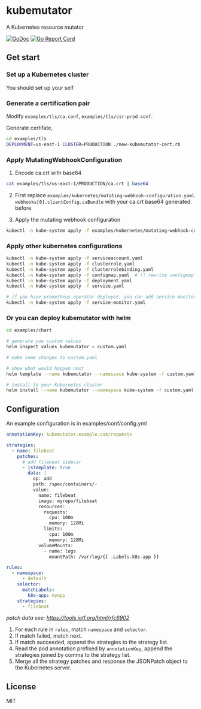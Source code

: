 # kubemutator

A Kubernetes resource mutator

[![GoDoc](https://godoc.org/github.com/major1201/kubemutator?status.svg)](https://godoc.org/github.com/major1201/kubemutator)
[![Go Report Card](https://goreportcard.com/badge/github.com/major1201/kubemutator)](https://goreportcard.com/report/github.com/major1201/kubemutator)

## Get start

### Set up a Kubernetes cluster

You should set up your self

### Generate a certification pair

Modify `examples/tls/ca.conf`, `examples/tls/csr-prod.conf`.

Generate certifate,

```bash
cd examples/tls
DEPLOYMENT=us-east-1 CLUSTER=PRODUCTION ./new-kubemutator-cert.rb
```

### Apply MutatingWebhookConfiguration

1. Encode ca.crt with base64

```bash
cat examples/tls/us-east-1/PRODUCTION/ca.crt | base64
```

2. First replace `examples/kubernetes/mutating-webhook-configuration.yaml` `webhooks[0].clientConfig.caBundle` with your ca.crt base64 generated before

3. Apply the mutating webhook configuration

```bash
kubectl -n kube-system apply -f examples/kubernetes/mutating-webhook-configuration.yaml
```

### Apply other kubernetes configurations

```bash
kubectl -n kube-system apply -f serviceaccount.yaml
kubectl -n kube-system apply -f clusterrole.yaml
kubectl -n kube-system apply -f clusterrolebinding.yaml
kubectl -n kube-system apply -f configmap.yaml  # !! rewrite configmap with your config file and mutator cert and key
kubectl -n kube-system apply -f deployment.yaml
kubectl -n kube-system apply -f service.yaml

# if you have prometheus operator deployed, you can add service monitor below
kubectl -n kube-system apply -f service-monitor.yaml
```

### Or you can deploy kubemutator with helm

```bash
cd examples/chart

# generate you custom values
helm inspect values kubemutator > custom.yaml

# make some changes to custom.yaml

# show what would happen next
helm template --name kubemutator --namespace kube-system -f custom.yaml kubemutator

# install to your Kubernetes cluster
helm install --name kubemutator --namespace kube-system -f custom.yaml kubemutator
```

## Configuration

An example configuration is in examples/conf/config.yml

```yaml
annotationKey: kubemutator.example.com/requests

strategies:
  - name: filebeat
    patches:
      # add filebeat sidecar
      - isTemplate: true
        data: |
          op: add
          path: /spec/containers/-
          value:
            name: filebeat
            image: myrepo/filebeat
            resources:
              requests:
                cpu: 100m
                memory: 128Mi
              limits:
                cpu: 100m
                memory: 128Mi
            volumeMounts:
              - name: logs
                mountPath: /var/log/{{ .Labels.k8s-app }}

rules:
  - namespace:
      - default
    selector:
      matchLabels:
        k8s-app: myapp
    strategies:
      - filebeat
```

*patch data see: <https://tools.ietf.org/html/rfc6902>*

1. For each rule in `rules`, match `namespace` and `selector`.
2. If match failed, match next.
3. If match succeeded, append the strategies to the strategy list.
4. Read the pod annotation prefixed by `annotationKey`, append the strategies joined by comma to the strategy list.
5. Merge all the strategy patches and response the JSONPatch object to the Kubernetes server.

## License

MIT
